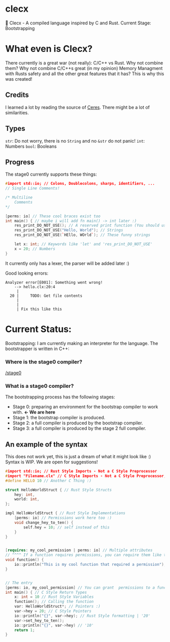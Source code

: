 # clecx
🚀 Clecx -  A compiled language inspired by C and Rust. Current Stage: Bootstrapping

# What even is Clecx?

There currently is a great war (not really): C/C++ vs Rust.
Why not combine them? Why not combine C/C++s great (in my opinion) Memory Managment with Rusts safety and all the other great features that it has?
This is why this was created!

## Credits

I learned a lot by reading the source of [Ceres](https://github.com/charpointer/ceres-lang). There might be a lot of similarities.
## Types

`str`: Do not worry, there is no `String` and no `&str` do not panic!
`int`: Numbers
`bool`: Booleans

## Progress

The stage0 currently supports these things:

```cpp
#import std::io; // Colons, Doublecolons, sharps, identifiers, ...
// Single Line Comments!

/* Multiline
    Comments
*/

[perms: io] // These cool braces exist too
int main() { // maybe i will add fn main() -> int later :)
    res_print_DO_NOT_USE(); // A reserved print function (You should use io::println)
    res_print_DO_NOT_USE("Hello, World"); // Strings 
    res_print_DO_NOT_USE(`HEllo, WOrld`); // These funny strings

    let x: int; // Keywords like 'let' and 'res_print_DO_NOT_USE'
    x = 20; // Numbers
}
```
It currently only has a lexer, the parser will be added later :)

Good looking errors:
```
Analyzer error[E001]: Something went wrong!
    --> hello.clx:20:4
     |
  20 |     TODO: Get file contents
     |
     |
     | Fix this like this
```


# Current Status:

Bootstrapping: I am currently making an interpreter for the language. The bootstrapper is written in C++:
### Where is the stage0 compiler?
[/stage0](/stage0)

### What is a stage0 compiler?

The bootstrapping process has the following stages:
- Stage 0: preparing an environment for the bootstrap compiler to work with. **<- We are here**
- Stage 1: the bootstrap compiler is produced.
- Stage 2: a full compiler is produced by the bootstrap compiler.
- Stage 3: a full compiler is produced by the stage 2 full compiler.


## An example of the syntax
This does not work yet, this is just a dream of what it might look like :)
Syntax is WIP. We are open for suggestions!

```cpp
#import std::io; // Rust Style Imports - Not a C Style Preprocessor
#import "Filename.clx" // C Style Imports - Not a C Style Preprocessor, just looks like one :)
#define HELLO 10 // Another C Thing :)

struct HelloWorldStruct { // Rust Style Structs
    hey: int,
    world: int,
};

impl HelloWorldStruct { // Rust Style Implementations
    [perms: io] // Permissions work here too :)
    void change_hey_to_ten() {
        self.hey = 10; // self instead of this
    }
}


[requires: my_cool_permission | perms: io] // Multiple attributes 
// ^^^^ If a function requires permissions, you can require them like this. If not satisfied, it will throw an error.
void function() {
    io::println("This is my cool function that required a permission");
}


// The entry
[perms: io, my_cool_permission] // You can grant  permissions to a function like this
int main() { // C Style Return Types
    x: int = 10 // Rust Style Variables
    function(); // Calling the function
    var: HelloWorldStruct*; // Pointers :)
    var->hey = 20; // C Style Pointers
    io::println("{}", var->hey); // Rust Style formatting | '20'
    var->set_hey_to_ten();
    io::println("{}", var->hey) // '10'
    return 1;
}
```
